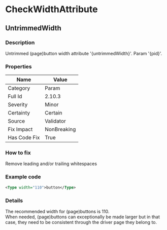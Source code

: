 ﻿---  
uid: Validator_2_10_3  
---

# CheckWidthAttribute

## UntrimmedWidth

### Description

Untrimmed (page)button width attribute '{untrimmedWidth}'. Param '{pid}'.

### Properties

| Name         | Value       |
| ------------ | ----------- |
| Category     | Param       |
| Full Id      | 2.10.3      |
| Severity     | Minor       |
| Certainty    | Certain     |
| Source       | Validator   |
| Fix Impact   | NonBreaking |
| Has Code Fix | True        |

### How to fix

Remove leading and\/or trailing whitespaces

### Example code

```xml
<Type width="110">button</Type>
```

### Details

The recommended width for (page)buttons is 110.  
When needed, (page)buttons can exceptionally be made larger but in that case, they need to be consistent through the driver page they belong to.
